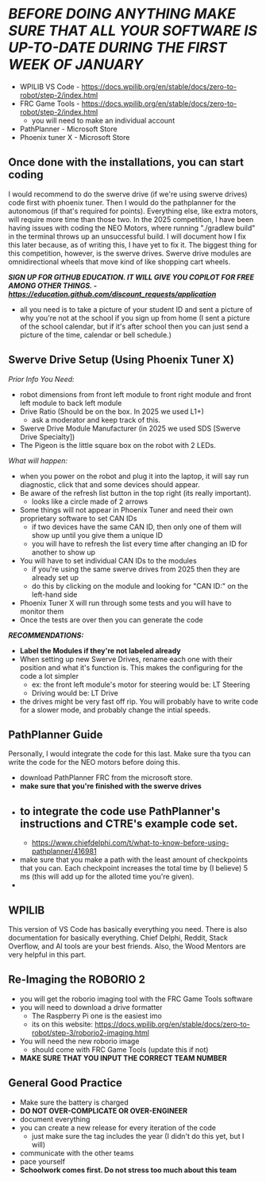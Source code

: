 # *BEFORE DOING ANYTHING MAKE SURE THAT ALL YOUR SOFTWARE IS UP-TO-DATE DURING THE FIRST WEEK OF JANUARY*

- WPILIB VS Code - https://docs.wpilib.org/en/stable/docs/zero-to-robot/step-2/index.html
- FRC Game Tools - https://docs.wpilib.org/en/stable/docs/zero-to-robot/step-2/index.html
  - you will need to make an individual account
- PathPlanner - Microsoft Store
- Phoenix tuner X - Microsoft Store

## Once done with the installations, you can start coding
I would recommend to do the swerve drive (if we're using swerve drives) code first with phoenix tuner. Then I would do the pathplanner for the autonomous (if that's required for points). Everything else, like extra motors, will require more time than those two. In the 2025 competition, I have been having issues with coding the NEO Motors, where running "./gradlew build" in the terminal throws up an unsuccessful build. I will document how I fix this later because, as of writing this, I have yet to fix it. The biggest thing for this competition, however, is the swerve drives. Swerve drive modules are omnidirectional wheels that move kind of like shopping cart wheels. 

***SIGN UP FOR GITHUB EDUCATION. IT WILL GIVE YOU COPILOT FOR FREE AMONG OTHER THINGS. - https://education.github.com/discount_requests/application***
- all you need is to take a picture of your student ID and sent a picture of why you're not at the school if you sign up from home (I sent a picture of the school calendar, but if it's after school then you can just send a picture of the time, calendar or bell schedule.)

## Swerve Drive Setup (Using Phoenix Tuner X)
*Prior Info You Need:*
- robot dimensions from front left module to front right module and front left module to back left module
- Drive Ratio (Should be on the box. In 2025 we used L1+)
  - ask a moderator and keep track of this.
- Swerve Drive Module Manufacturer (in 2025 we used SDS [Swerve Drive Specialty])
- The Pigeon is the little square box on the robot with 2 LEDs.

*What will happen:*
- when you power on the robot and plug it into the laptop, it will say run diagnostic, click that and some devices should appear.
- Be aware of the refresh list button in the top right (its really important).
  - looks like a circle made of 2 arrows
- Some things will not appear in Phoenix Tuner and need their own proprietary software to set CAN IDs
  - if two devices have the same CAN ID, then only one of them will show up until you give them a unique ID
  - you will have to refresh the list every time after changing an ID for another to show up
- You will have to set individual CAN IDs to the modules
  - if you're using the same swerve drives from 2025 then they are already set up
  - do this by clicking on the module and looking for "CAN ID:" on the left-hand side
- Phoenix Tuner X will run through some tests and you will have to monitor them
- Once the tests are over then you can generate the code

***RECOMMENDATIONS:***
- **Label the Modules if they're not labeled already**
- When setting up new Swerve Drives, rename each one with their position and what it's function is. This makes the configuring for the code a lot simpler
  - ex: the front left module's motor for steering would be: LT Steering
  - Driving would be: LT Drive
- the drives might be very fast off rip. You will probably have to write code for a slower mode, and probably change the intial speeds.

## PathPlanner Guide
Personally, I would integrate the code for this last. Make sure tha tyou can write the code for the NEO motors before doing this.
- download PathPlanner FRC from the microsoft store.
- **make sure that you're finished with the swerve drives**
- to integrate the code use PathPlanner's instructions and CTRE's example code set.
  - 
  - https://www.chiefdelphi.com/t/what-to-know-before-using-pathplanner/416981
- make sure that you make a path with the least amount of checkpoints that you can. Each checkpoint increases the total time by (I believe) 5 ms (this will add up for the alloted time you're given).
- 

## WPILIB
This version of VS Code has basically everything you need. There is also documentation for basically everything. Chief Delphi, Reddit, Stack Overflow, and AI tools are your best friends. Also, the Wood Mentors are very helpful in this part.

## Re-Imaging the ROBORIO 2
- you will get the roborio imaging tool with the FRC Game Tools software
- you will need to download a drive formatter
  - The Raspberry Pi one is the easiest imo
  - its on this website: https://docs.wpilib.org/en/stable/docs/zero-to-robot/step-3/roborio2-imaging.html
- You will need the new roborio image
  - should come with FRC Game Tools (update this if not)
- **MAKE SURE THAT YOU INPUT THE CORRECT TEAM NUMBER**


## General Good Practice
- Make sure the battery is charged
- **DO NOT OVER-COMPLICATE OR OVER-ENGINEER**
- document everything
- you can create a new release for every iteration of the code
  -  just make sure the tag includes the year (I didn't do this yet, but I will)
- communicate with the other teams
- pace yourself
- **Schoolwork comes first. Do not stress too much about this team**
